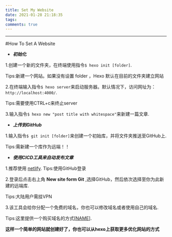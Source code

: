 ```yaml
---
title: Set My Website
date: 2021-01-28 21:18:35
tags:
comments: true
---
```



---

#How To Set A Website
* ___初始化___

1.创建一个新的文件夹，在终端使用指令`$ hexo init [folder]`.

Tips:新建一个网站。如果没有设置 folder ，Hexo 默认在目前的文件夹建立网站

2.在终端输入指令`$ hexo server`来启动服务器。默认情况下，访问网址为：`http://localhost:4000/`.

Tips:需要使用CTRL+c来终止server

3.输入指令`$ hexo new "post title with whitespace"`来新建一篇文章.

* ___上传到GitHub___

1.输入指令`$ git init [folder]`来创建一个初始库，并将文件夹推送至GitHub上.


Tips:需新建一个库作为远端！！

* ___使用CICD工具来自动发布文章___

1.推荐使用 [netlify](https://netlify.com).
Tips:使用GitHub登录

2.登录后点击右上角 __New site form Git__ ,选择GitHub，然后依次选择至你为此新建的远端库.


Tips:大陆用户需挂VPN

3.该工具会给你分配一个免费的域名，你也可以修改域名或者使用自己的域名.


Tips:这里提供一个购买域名的方式[[NAME](https://name.com)].

**这样一个简单的网站就创建好了，你也可以从hexo上获取更多优化网站的方式**



























